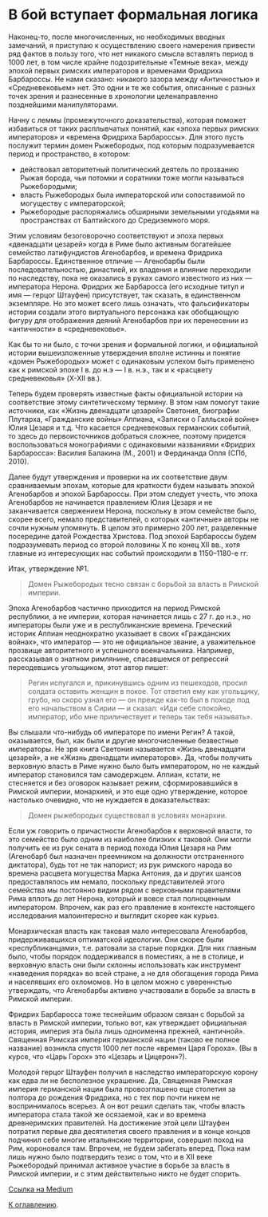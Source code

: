 # В бой вступает формальная логика

Наконец-то, после многочисленных, но необходимых вводных замечаний, я приступаю к осуществлению своего намерения привести ряд фактов в пользу того, что нет никакого смысла вставлять период в 1000 лет, в том числе крайне подозрительные «Темные века», между эпохой первых римских императоров и временами Фридриха Барбароссы. Не нами сказано: никакого зазора между «Античностью» и «Средневековьем» нет. Это одни и те же события, описанные с разных точек зрения и разнесенные в хронологии целенаправленно позднейшими манипуляторами.

Начну с леммы (промежуточного доказательства), которая поможет избавиться от таких расплывчатых понятий, как «эпоха первых римских императоров» и «времена Фридриха Барбароссы». Для этого пусть послужит термин домен Рыжебородых, под которым подразумевается период и пространство, в котором:

* действовал авторитетный политический деятель по прозванию Рыжая борода, чьи потомки и соратники тоже могли называться Рыжебородыми;
* власть Рыжебородых была императорской или сопоставимой по могуществу с императорской;
* Рыжебородые распоряжались обширными земельными угодьями на пространствах от Балтийского до Средиземного моря.

Этим условиям безоговорочно соответствуют и эпоха первых «двенадцати цезарей» когда в Риме было активным богатейшее семейство латифундистов Агенобарбов, и времена Фридриха Барбароссы. Единственное отличие — Агенобарбы были последовательностью, династией, их владения и влияние переходили по наследству, пока не оказались в руках самого известного из них — императора Нерона. Фридрих же Барбаросса (его исходные титул и имя — герцог Штауфен) присутствует, так сказать, в единственном экземпляре. Но это может всего лишь означать, что фальсификаторы истории создали этого виртуального персонажа как обобщающую фигуру для отображения деяний Агенобарбов при их перенесении из «античности» в «средневековье».

Как бы то ни было, с точки зрения и формальной логики, и официальной истории вышеизложенные утверждения вполне истинны и понятие «домен Рыжебородых» может с одинаковым успехом быть применено как к римской эпохе I в. до н.э — I в. н.э., так и к «расцвету средневековья» (X-XII вв.).

Теперь будем проверять известные факты официальной истории на соответствие этому синтетическому термину. В этом нам помогут такие источники, как «Жизнь двенадцати цезарей» Светония, биографии Плутарха, «Гражданские войны» Аппиана, «Записки о Галльской войне» Юлия Цезаря и т.д. Что касается средневековых германских событий, то здесь до первоисточников добраться сложнее, поэтому придется воспользоваться монографиями с одинаковыми названиями «Фридрих Барбаросса»: Василия Балакина (М., 2001) и Фердинанда Опля (СПб, 2010).

Далее будут утверждения и проверки на их соответствие двум сравниваемым эпохам, которые для краткости будем называть эпохой Агенобарбов и эпохой Барбароссы. При этом следует учесть, что эпоха Агенобарбов не начинается правлением Юлия Цезаря и не заканчивается свержением Нерона, поскольку в этом семействе было, скорее всего, немало представителей, о которых «античные» авторы не сочли нужным упомянуть. В целом это примерно 200 лет, разделенные посередине датой Рождества Христова. Под эпохой Барбароссы будем подразумевать период со второй половины X по конец XII вв., хотя главные из интересующих нас событий происходили в 1150–1180-е гг.

Итак, утверждение №1.

> Домен Рыжебородых тесно связан с борьбой за власть в Римской империи.

Эпоха Агенобарбов частично приходится на период Римской республики, а не империи, которая начинается лишь с 27 г. до н.э., но императоры были уже и в республиканские времена. Греческий историк Аппиан неоднократно указывает в своих «Гражданских войнах», что император — это не официальное звание, а уважительное прозвище авторитетного и успешного военачальника. Например, рассказывая о знатном римлянине, спасавшемся от репрессий переодевшись угольщиком, этот автор пишет:

> Регин испугался и, прикинувшись одним из пешеходов, просил солдата оставить женщин в покое. Тот ответил ему как угольщику, грубо, но скоро узнал его — он прежде как-то был в походе под его начальством в Сирии — и сказал: «Иди себе спокойно, император, ибо мне приличествует и теперь так тебя называть».

Вы слышали что-нибудь об императоре по имени Регин? А такой, оказывается, был, как были и другие многочисленные безвестные императоры. Не зря книга Светония называется «Жизнь двенадцати цезарей», а не «Жизнь двенадцати императоров». Да, чтобы получить верховную власть в Риме нужно было быть императором, но не каждый император становился там самодержцем. Аппиан, кстати, не стесняется и без оговорок называет режим, сформировавшийся в Римской империи, монархией, и это еще одно утверждение, которое настолько очевидно, что не нуждается в доказательствах:

> Домен рыжебородых существовал в условиях монархии.

Если уж говорить о причастности Агенобарбов к верховной власти, то это семейство было одним из наиболее близких к таковой. Они могли получить ее из рук сената в период похода Юлия Цезаря на Рим (Агенобарб был назначен преемником на должности отстраненного диктатора), будь тот не так напорист; из рук римского народа во времена расцвета могущества Марка Антония, да и других шансов предоставлялось им немало, поскольку представителей этого семейства мы постоянно видим рядом с верховными правителями Рима вплоть до лет Нерона, который и вовсе стал полноценным императором. Впрочем, как раз его правление в контексте настоящего исследования малоинтересно и выглядит скорее как курьез.

Монархическая власть как таковая мало интересовала Агенобарбов, придерживавшихся оптиматской идеологии. Они скорее были «республиканцами», т.е. ратовали за старые порядки. Для них главным было, чтобы порядок поддерживался в поместиях, а не в столице, и верховную власть они были склонны использовать как инструмент «наведения порядка» во всей стране, а не для обогащения города Рима и населявших его охломомов. Но в целом можно с увереннстью утверждать, что Агенобарбы активно участвовали в борьбе за власть в Римской империи.

Фридрих Барбаросса тоже теснейшим образом связан с борьбой за власть в Римской империи, только вот, как утверждает официальная история, империя эта была лишь одноименна прежней, «античной». Священная Римская империя германской нации (таково ее полное название) возникла спустя 1000 лет после «времен Царя Гороха». (Вы в курсе, что «Царь Горох» это «Цезарь и Цицерон»?).

Молодой герцог Штауфен получил в наследство императорскую корону как едва ли не бесполезное украшение. Да, Священная Римская империя германской нации была провозглашено еще столетия за полтора до рождения Фридриха, но с тех пор почти никем не воспринималось всерьез. А он вот решил сделать так, чтобы власть императора стала такой же осязаемой, как и во времена древнеримских правителей. На достижение этой цели Штауфен потратил первые два десятилетия своего правления и в конце концов подчинил себе многие итальянские территории, совершил поход на Рим, короновался там. Впрочем, не будем забегать вперед. Пока нам лишь нужно было подтвердить тезис о том, что и в XII веке Рыжебородый принимал активное участие в борьбе за власть в Римской империи, и с этим действительно никто не будет спорить.

[Ссылка на Medium](https://yababay.medium.com/%D0%B4%D0%BE%D0%BC%D0%B5%D0%BD-%D1%80%D1%8B%D0%B6%D0%B5%D0%B1%D0%BE%D1%80%D0%BE%D0%B4%D1%8B%D1%85-%D0%B2-%D0%B1%D0%BE%D0%B9-%D0%B2%D1%81%D1%82%D1%83%D0%BF%D0%B0%D0%B5%D1%82-%D1%84%D0%BE%D1%80%D0%BC%D0%B0%D0%BB%D1%8C%D0%BD%D0%B0%D1%8F-%D0%BB%D0%BE%D0%B3%D0%B8%D0%BA%D0%B0-dc155602b949)

[К оглавлению](/#toc).
